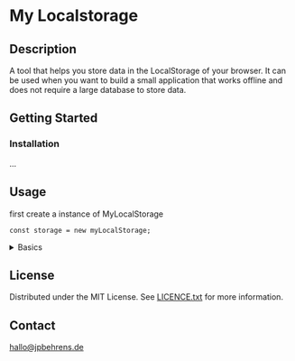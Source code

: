 # My Localstorage

## Description

A tool that helps you store data in the LocalStorage of your browser.
It can be used when you want to build a small application that works offline and does not require a large database to store data.

## Getting Started

### Installation

...

## Usage

first create a instance of MyLocalStorage

```JS
const storage = new myLocalStorage;
```

<details>
 <summary>Basics</summary>

Set Item

```JS
storage.set('demo', 123);
```

Update Item

```JS
storage.update('demo', 222);
```

Get Item

```JS
storage.get('demo');
```

Remove Item

```JS
storage.remove('demo');
```

Check if Storage has Item

```JS
storage.has('demo');
```

</details>

## License

Distributed under the MIT License. See <u>LICENCE.txt</u> for more information.

## Contact

hallo@jpbehrens.de
